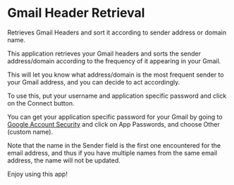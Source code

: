 # Gmail Header Retrieval
 Retrieves Gmail Headers and sort it according to sender address or domain name.


This application retrieves your Gmail headers and sorts the sender address/domain according to the frequency of it appearing in your Gmail.

This will let you know what address/domain is the most frequent sender to your Gmail address, and you can decide to act accordingly.

To use this, put your username and application specific password and click on the Connect button.

You can get your application specific password for your Gmail by going to [Google Account Security](https://myaccount.google.com/) and click on App Passwords, and choose Other (custom name).

Note that the name in the Sender field is the first one encountered for the email address, and thus if you have multiple names from the same email address, the name will not be updated.

Enjoy using this app!
